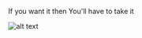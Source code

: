 If you want it then You'll have to take it

![alt text](https://i.ytimg.com/vi/u9FqbUciYCQ/hqdefault.jpg)
